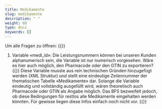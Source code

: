 ```yaml
---
title: Medikamente 
slug: medikamente
description: " "
weight: 60
type: docs
keywords: []
---
```


Um alle Fragen zu öffnen: {{<collapsibleGroupCommand groupId="medikamente">}}

1. Variable «medi_id»: Die Leistungsnummern können bei unseren Kunden alphanumerisch sein, die Variable ist nur numerisch vorgesehen. Wäre es hier auch möglich, den Pharmacode oder den GTIN zu exportieren?
{{<collapsibleBlock groupId="medikamente">}}
Diese Variable musste aus rein technischen Gründen hinzugefügt werden (XML Struktur) und stellt eine eindeutige Zeilennummer der thematischen Tabelle «Medikamente» dar. Solange die Variable eindeutig und vollständig ausgefüllt wird, wären theoretisch auch Pharmacode oder GTIN als Angabe möglich. Das BFS bezweifelt jedoch, ob diese Bedingungen für restlos alle Medikamente eingehalten werden könnten. Für gewisse liegen diese Infos einfach noch nicht vor.
{{</collapsibleBlock>}}

